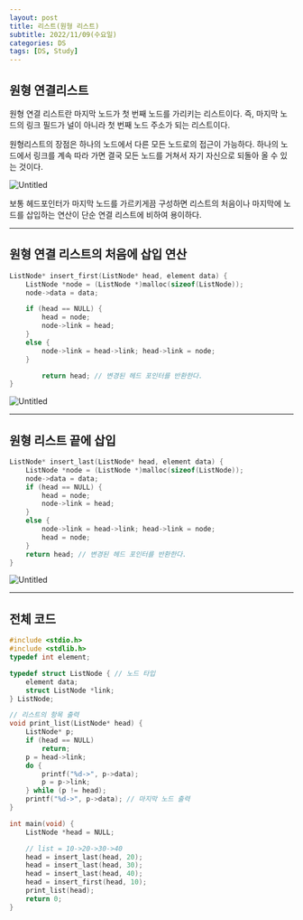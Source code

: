 ```yaml
---
layout: post
title: 리스트(원형 리스트)
subtitle: 2022/11/09(수요일)
categories: DS
tags: [DS, Study]
---
```


## 원형 연결리스트

원형 연결 리스트란 마지막 노드가 첫 번째 노드를 가리키는 리스트이다. 즉, 마지막 노드의 링크 필드가 널이 아니라 첫 번째 노드 주소가 되는 리스트이다. 

원형리스트의 장점은 하나의 노드에서 다른 모든 노드로의 접근이 가능하다. 하나의 노드에서 링크를 계속 따라 가면 결국 모든 노드를 거쳐서 자기 자신으로 되돌아 올 수 있는 것이다.

![Untitled](../../../../assets/images/src/0901.png)

보통 헤드포인터가 마지막 노드를 가르키게끔 구성하면 리스트의 처음이나 마지막에 노드를 삽입하는 연산이 단순 연결 리스트에 비하여 용이하다.

---

## 원형 연결 리스트의 처음에 삽입 연산

```c
ListNode* insert_first(ListNode* head, element data) { 
	ListNode *node = (ListNode *)malloc(sizeof(ListNode));
	node->data = data;

	if (head == NULL) { 
		head = node;
		node->link = head; 
	}
	else {
		node->link = head->link; head->link = node;
	}

		return head; // 변경된 헤드 포인터를 반환한다. 
}
```

![Untitled](../../../../assets/images/src/0902.png)

---

## 원형 리스트 끝에 삽입

```c
ListNode* insert_last(ListNode* head, element data) { 
	ListNode *node = (ListNode *)malloc(sizeof(ListNode));
	node->data = data;
	if (head == NULL) { 
		head = node;
		node->link = head; 
	}
	else {
		node->link = head->link; head->link = node;
		head = node;
	}
	return head; // 변경된 헤드 포인터를 반환한다. 
}
```

![Untitled](../../../../assets/images/src/0903.png)

---

## 전체 코드

```c
#include <stdio.h> 
#include <stdlib.h>
typedef int element; 

typedef struct ListNode { // 노드 타입
	element data;
	struct ListNode *link; 
} ListNode;

// 리스트의 항목 출력
void print_list(ListNode* head) { 
	ListNode* p;
	if (head == NULL) 
		return; 
	p = head->link;
	do {
		printf("%d->", p->data);
		p = p->link;
	} while (p != head);
	printf("%d->", p->data); // 마지막 노드 출력
}

int main(void) { 
	ListNode *head = NULL;

	// list = 10->20->30->40
	head = insert_last(head, 20); 
	head = insert_last(head, 30); 
	head = insert_last(head, 40); 
	head = insert_first(head, 10); 
	print_list(head);
	return 0;
}
```